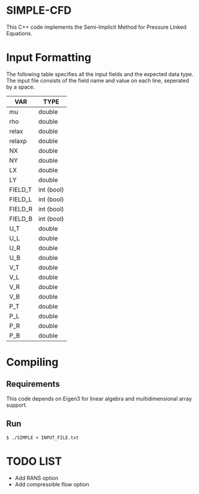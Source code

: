 # SIMPLE-CFD
This C++ code implements the Semi-Implicit Method for Pressure Linked Equations.

# Input Formatting

The following table specifies all the input fields and the expected data type. The input file consists of the field name and value on each line, seperated by a space.

| VAR | TYPE |
| --- | --- |
| mu | double |
| rho | double |
| relax | double |
| relaxp | double |
| NX | double |
| NY | double |
| LX | double |
| LY | double |
| FIELD_T | int (bool) |
| FIELD_L | int (bool) |
| FIELD_R | int (bool) |
| FIELD_B | int (bool) |
| U_T | double |
| U_L | double |
| U_R | double |
| U_B | double |
| V_T | double |
| V_L | double |
| V_R | double |
| V_B | double |
| P_T | double |
| P_L | double |
| P_R | double |
| P_B | double |



# Compiling
## Requirements
This code depends on Eigen3 for linear algebra and multidimensional array support.

## Run
```
$ ./SIMPLE < INPUT_FILE.txt
```

# TODO LIST
- Add RANS option
- Add compressible flow option